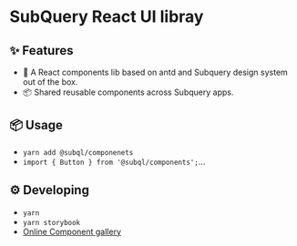 # SubQuery React UI libray

## ✨ Features

- 🌈 A React components lib based on antd and Subquery design system out of the box.
- 📦 Shared reusable components across Subquery apps.

## 📦 Usage

- `yarn add @subql/componenets`
- `import { Button } from '@subql/components';`...

## ⚙️ Developing

- `yarn`
- `yarn storybook`
- [Online Component gallery](https://subquery.github.io/subql-ui-components/)
